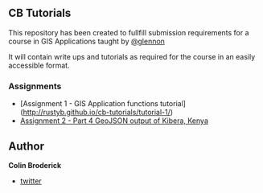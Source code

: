 ## CB Tutorials

This repository has been created to fullfill submission requirements for a course in GIS Applications taught by [@glennon](https://github.com/glennon)

It will contain write ups and tutorials as required for the course in an easily accessible format.

### Assignments

- [Assignment 1 - GIS Application functions tutorial] (http://rustyb.github.io/cb-tutorials/tutorial-1/)
- [Assignment 2 - Part 4 GeoJSON output of Kibera, Kenya](https://github.com/rustyb/cb-tutorials/tree/gh-pages/geojson)


## Author

**Colin Broderick**

- [twitter](http://www.twitter.com/rusty1052) 
